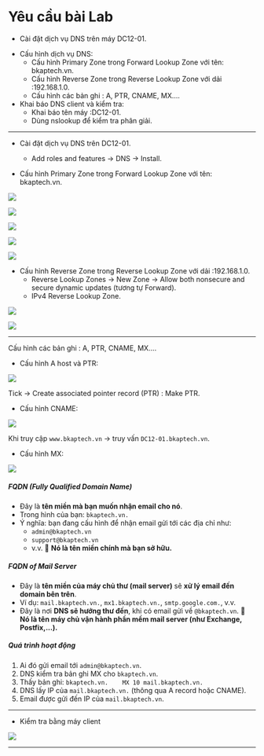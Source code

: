 # Yêu cầu bài Lab

- Cài đặt dịch vụ DNS trên máy DC12-01. 
+ Cấu hình dịch vụ DNS: 
	- Cấu hình Primary Zone trong Forward Lookup Zone với tên: bkaptech.vn. 
	- Cấu hình Reverse Zone trong Reverse Lookup Zone với dải :192.168.1.0. 
	- Cấu hình các bản ghi : A, PTR, CNAME, MX…. 
+ Khai báo DNS client và kiểm tra: 
	- Khai báo tên máy :DC12-01. 
	- Dùng nslookup để kiểm tra phân giải.

---

- Cài đặt dịch vụ DNS trên DC12-01.
	- Add roles and features -> DNS -> Install.

- Cấu hình Primary Zone trong Forward Lookup Zone với tên: bkaptech.vn. 

![](../../Image/Pasted%20image%2020250711144430.png)

![](../../Image/Pasted%20image%2020250711144410.png)

![](../../Image/Pasted%20image%2020250711144620.png)

![](../../Image/Pasted%20image%2020250711145804.png)

![](../../Image/Pasted%20image%2020250711145822.png)

- Cấu hình Reverse Zone trong Reverse Lookup Zone với dải :192.168.1.0. 
	- Reverse Lookup Zones -> New Zone -> Allow both nonsecure and secure dynamic updates (tương tự Forward).
	- IPv4 Reverse Lookup Zone.

![](../../Image/Pasted%20image%2020250711150110.png)

![](../../Image/Pasted%20image%2020250711150314.png)

---
Cấu hình các bản ghi : A, PTR, CNAME, MX…. 
- Cấu hình A host và PTR:

![](../../Image/Pasted%20image%2020250711151127.png)

Tick -> Create associated pointer record (PTR) : Make PTR.

- Cấu hình CNAME:

![](../../Image/Pasted%20image%2020250711160123.png)

Khi truy cập `www.bkaptech.vn` -> truy vấn `DC12-01.bkaptech.vn`.

- Cấu hình MX:

![](../../Image/Pasted%20image%2020250711153008.png)
##### **FQDN (Fully Qualified Domain Name)**
- Đây là **tên miền mà bạn muốn nhận email cho nó**.
- Trong hình của bạn: `bkaptech.vn.`
- Ý nghĩa: bạn đang cấu hình để nhận email gửi tới các địa chỉ như:
    - `admin@bkaptech.vn`
    - `support@bkaptech.vn`
    - v.v.
🔹 **Nó là tên miền chính mà bạn sở hữu.**

##### **FQDN of Mail Server**
- Đây là **tên miền của máy chủ thư (mail server)** sẽ **xử lý email đến domain bên trên**.
- Ví dụ: `mail.bkaptech.vn.`, `mx1.bkaptech.vn.`, `smtp.google.com.`, v.v.
- Đây là nơi **DNS sẽ hướng thư đến**, khi có email gửi về `@bkaptech.vn`.
🔹 **Nó là tên máy chủ vận hành phần mềm mail server (như Exchange, Postfix,...).**

##### Quá trình hoạt động
1. Ai đó gửi email tới `admin@bkaptech.vn`.
2. DNS kiểm tra bản ghi MX cho `bkaptech.vn`.
3. Thấy bản ghi:
    `bkaptech.vn.    MX 10 mail.bkaptech.vn.`
4. DNS lấy IP của `mail.bkaptech.vn.` (thông qua A record hoặc CNAME).
5. Email được gửi đến IP của `mail.bkaptech.vn`.

---
- Kiểm tra bằng máy client

![](../../Image/Pasted%20image%2020250711160652.png)

---
